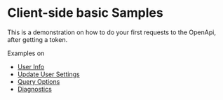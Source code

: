 # Client-side basic Samples

This is a demonstration on how to do your first requests to the OpenApi, after getting a token.

Examples on
- [User Info](user-info)
- [Update User Settings](update-user)
- [Query Options](query-options)
- [Diagnostics](diagnostics)
